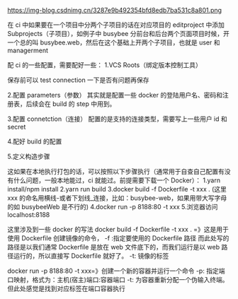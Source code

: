 https://img-blog.csdnimg.cn/3287e9b492354bfd8edb7ba531c8a801.png

在 ci 中如果要在一个项目中分两个子项目的话在对应项目的 editproject 中添加 Subprojects（子项目），如例子中 busybee 分前台和后台两个页面项目时候，开一个总的叫 busybee.web，然后在这个基础上开两个子项目，也就是 user 和 managerment

配 ci 的一些配置，需要配好一些：
1.VCS Roots（绑定版本控制工具）

保存前可以 test connection 一下是否有问题再保存

2.配置 parameters（参数）
其实就是配置一些 docker 的登陆用户名、密码和注册表，后续会在 build 的 step 中用到。

3.配置 connetction（连接）
配置的是支持的连接类型，需要写上一些用户 id 和 secret

4.配好 build 的配置

5.定义构造步骤

这如果在本地执行打包的话，可以按照以下步骤执行（通常用于自查自己配置有没有什么问题，一般本地能过，ci 就能过。前提需要下载一个 Docker）：
1.yarn install/npm install
2.yarn run build
3.docker build -f Dockerfile -t xxx . (这里 xxx 的命名用横线-或者下划线\_连接，比如：busybee-web，如果用带大写字母的如 busybeeWeb 是不行的)
4.docker run -p 8188:80 -t xxx 5.浏览器访问 localhost:8188

这里涉及到一些 docker 的写法
docker build -f Dockerfile -t xxx . =》这是用于使用 Dockerfile 创建镜像的命令，
-f :指定要使用的 Dockerfile 路径
而此处写的路径是以我们通常 Dockerfile 是放在 web 文件底下的，而我们运行是以 web 路径运行的，所以直接写 Dockerfile 就好了。
-t: 镜像的标签

docker run -p 8188:80 -t xxx=》创建一个新的容器并运行一个命令
-p: 指定端口映射，格式为：主机(宿主)端口:容器端口
-t: 为容器重新分配一个伪输入终端。但此处感觉是找到对应标签在端口容器执行
